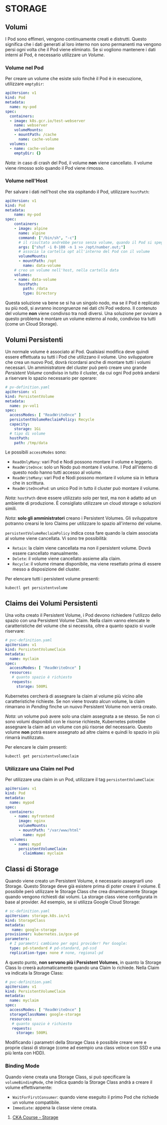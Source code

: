 # STORAGE

## Volumi

I Pod sono effimeri, vengono continuamente creati e distrutti. Questo significa che i dati generati al loro interno non sono permanenti ma vengono persi ogni volta che il Pod viene eliminato.
Se si vogliono mantenere i dati interni al Pod, è necessario utilizzare un *Volume*.

### Volume nel Pod

Per creare un volume che esiste solo finchè il Pod è in esecuzione, utilizzare `emptyDir`:

```yaml
apiVersion: v1
kind: Pod
metadata:
  name: my-pod
spec:
  containers:
  - image: k8s.gcr.io/test-webserver
    name: webserver
    volumeMounts:
    - mountPath: /cache
      name: cache-volume
  volumes:
  - name: cache-volume
    emptyDir: {}
```

*Nota*: in caso di crash del Pod, il volume __non__ viene cancellato. Il volume viene rimosso solo quando il Pod viene rimosso.

### Volume nell'Host

Per salvare i dati nell'host che sta ospitando il Pod, utilizzare `hostPath`:

```yaml
apiVersion: v1
kind: Pod
metadata:
    name: my-pod
spec:
    containers:
    - image: alpine
      name: alpine
      command: ["/bin/sh", "-c"]
      # il risultato andrebbe perso senza volume, quando il Pod si spegne
      args: ["shuf -i 0-100 -n 1 >> /opt/number.out;"]
      # associa la cartella opt all'interno del Pod con il volume
      volumeMounts:
      - mountPath: /opt
        name: data-volume
    # creo un volume nell'host, nella cartella data
    volumes:
    - name: data-volume
      hostPath:
        path: /data
        type: Directory
```

Questa soluzione va bene se si ha un singolo nodo, ma se il Pod è replicato su più nodi, si avranno incongruenze nei dati chi Pod vedono. Il contenuto del volume __non__ viene condiviso tra nodi diversi.
Una soluzione per ovviare a questo problema è montare un volume esterno al nodo, condiviso tra tutti (come un Cloud Storage).

## Volumi Persistenti

Un normale volume è associato al Pod. Qualsiasi modifica deve quindi essere effettuata su tutti i Pod che utilizzano il volume. Uno sviluppatore che crea un nuovo Pod, dovrà ricordarsi anche di montare tutti i volumi necessari.
Un amministratore del cluster può però creare uno grande *Persistent Volume* condiviso in tutto il cluster, da cui ogni Pod potrà andarsi a riservare lo spazio necessario per operare:

```yaml
# pv-definition.yaml
apiVersion: v1
kind: PersistentVolume
metadata:
  name: pv-vol1
spec:
  accessModes: [ "ReadWriteOnce" ]
  persistentVolumeReclaimPolicy: Recycle
  capacity:
    storage: 1Gi
  # tipo di volume
  hostPath:
    path: /tmp/data
```

Le possibili `accessModes` sono:

* `ReadOnlyMany`: vari Pod e Nodi possono montare il volume e leggerlo.
* `ReadWriteOnce`: solo un Nodo può montare il volume. I Pod all'interno di questo nodo hanno tutti accesso al volume.
* `ReadWriteMany`: vari Pod e Nodi possono montare il volume sia in lettura che in scrittura.
* `ReadWriteOncePod`: un unico Pod in tutto il cluster può montare il volume.

*Nota*: `hostPath` deve essere utilizzato solo per test, ma non è adatto ad un ambiente di produzione. È consigliato utilizzare un cloud storage o soluzioni simili.

*Nota*: __solo gli amministratori__ creano i Persistent Volumes. Gli sviluppatore potranno crearsi le loro Claims per utilizzare lo spazio all'interno del volume.

`persistentVolumeReclaimPolicy` indica cosa fare quando la claim associata al volume viene cancellata. Vi sono tre possibilità:

* `Retain`: la claim viene cancellata ma non il persistent volume. Dovrà essere cancellato manualmente.
* `Delete`: il volume viene cancellato assieme alla claim.
* `Recycle`: il volume rimane disponibile, ma viene resettato prima di essere messo a disposizione del cluster.

Per elencare tutti i persistent volume presenti:

```shell
kubectl get persistentvolume
```

## Claims dei Volumi Persistenti

Una volta creato il Persistent Volume, i Pod devono richiedere l'utilizzo dello spazio con una Persistent Volume Claim. Nella claim vanno elencate le caratteristiche del volume che si necessita, oltre a quanto spazio si vuole riservare:

```yaml
# pvc-definition.yaml
apiVersion: v1
kind: PersistentVolumeClaim
metadata:
  name: myclaim
spec:
  accessModes: [ "ReadWriteOnce" ]
  resources:
   # quanto spazio è richiesto
   requests:
     storage: 500Mi
```

Kubernetes cercherà di assegnare la claim al volume più vicino alle caratteristiche richieste. Se non viene trovato alcun volume, la claim rimarrano in *Pending* finche un nuovo Persistent Volume non verrà creato.

*Nota*: un volume può avere solo una claim assegnata a se stesso. Se non ci sono volumi disponibili con le risorse richieste, Kubernetes potrebbe assegnare la claim ad un volume con più risorse del necessario. Questo volume __non__ potrà essere assegnato ad altre claims e quindi lo spazio in più rimarrà inutilizzato.

Per elencare le claim presenti:

```shell
kubectl get persistentvolumeclaim
```

### Utilizzare una Claim nel Pod

Per utilizzare una claim in un Pod, utilizzare il tag `persistentVolumeClaim`:

```yaml
apiVersion: v1
kind: Pod
metadata:
  name: mypod
spec:
  containers:
    - name: myfrontend
      image: nginx
      volumeMounts:
      - mountPath: "/var/www/html"
        name: mypd
  volumes:
    - name: mypd
      persistentVolumeClaim:
        claimName: myclaim
```

## Classi di Storage

Quando viene creato un Persistent Volume, è necessario assegnarli uno Storage. Questo Storage deve già esistere prima di poter creare il volume. È possibile però utilizzare le Storage Class che crea dinamicamente Storage quando vengono richiesti dai volumi. La storage class viene configurata in base al provider. Ad esempio, se si utilizza Google Cloud Storage:

```yaml
# sc-definition.yaml
apiVersion: storage.k8s.io/v1
kind: StorageClass
metadata:
   name: google-storage
provisioner: kubernetes.io/gce-pd
parameters:
  # I parametri cambiano per ogni provider! Per Google:
  type: pd-standard # pd-standard, pd-ssd
  replication-type: none # none, regional-pd
```

A questo punto, __non servono più i Persistent Volumes__, in quanto la Storage Class lo creerà automaticamente quando una Claim lo richiede. Nella Claim va indicata la Storage Class:

```yaml
# pvc-definition.yaml
apiVersion: v1
kind: PersistentVolumeClaim
metadata:
  name: myclaim
spec:
  accessModes: [ "ReadWriteOnce" ]
  storageClassName: google-storage
  resources:
   # quanto spazio è richiesto
   requests:
     storage: 500Mi
```

Modificando i parametri della Storage Class è possibile creare vere e proprie classi di storage (come ad esempio una class veloce con SSD e una più lenta con HDD).

### Binding Mode

Quando viene creata una Storage Class, si può specificare la `volumeBindingMode`, che indica quando la Storage Class andrà a creare il volume effettivamente:

* `WaitForFirstConsumer`: quando viene eseguito il primo Pod che richiede un volume compatibile.
* `Immediate`: appena la classe viene creata.

1. [CKA Course - Storage](https://github.com/kodekloudhub/certified-kubernetes-administrator-course/tree/master/docs/08-Storage)
